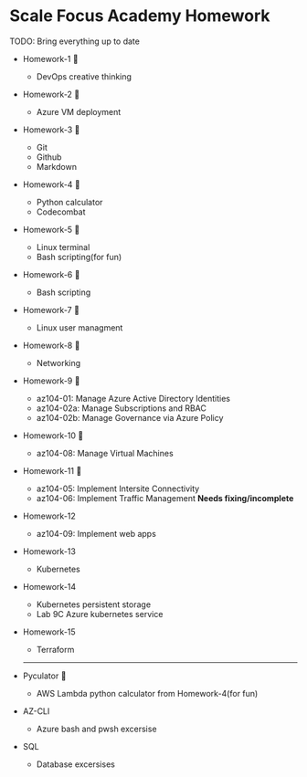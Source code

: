 # Scale Focus Academy Homework
TODO: Bring everything up to date 
- Homework-1 📝
    - DevOps creative thinking

- Homework-2 📝
    - Azure VM deployment

- Homework-3 📝
    - Git
    - Github
    - Markdown

- Homework-4 📝
    - Python calculator
    - Codecombat

- Homework-5 📝
    - Linux terminal
    - Bash scripting(for fun)
    
- Homework-6 📝
    - Bash scripting
    
- Homework-7 📝 
    - Linux user managment 
 
- Homework-8 📝 
    - Networking

- Homework-9 📝 
   - az104-01: Manage Azure Active Directory Identities
   - az104-02a: Manage Subscriptions and RBAC
   - az104-02b: Manage Governance via Azure Policy

- Homework-10 📝
  - az104-08: Manage Virtual Machines

- Homework-11 📝
   - az104-05: Implement Intersite Connectivity
   - az104-06: Implement Traffic Management **Needs fixing/incomplete**

- Homework-12
  - az104-09: Implement web apps
  
- Homework-13
   - Kubernetes


- Homework-14
  - Kubernetes persistent storage
  - Lab 9C Azure kubernetes service

- Homework-15
  - Terraform
   ---

- Pyculator 📝
    - AWS Lambda python calculator from Homework-4(for fun)
- AZ-CLI
    - Azure bash and pwsh excersise 
- SQL
    - Database excersises 
   
